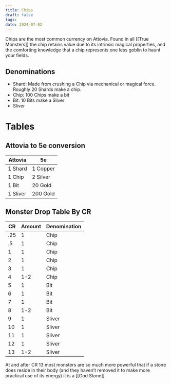 ```yaml
---
title: Chips
draft: false
tags:
date: 2024-07-02
---
```

Chips are the most common currency on Attovia. Found in all [[True Monsters]] the chip retains value due to its intrinsic magical properties, and the comforting knowledge that a chip represents one less goblin to haunt your fields. 

## Denominations

- Shard: Made from crushing a Chip via mechanical or magical force. Roughly 20 Shards make a chip.
- Chip: 100 Chips make a bit
- Bit: 10 Bits make a Sliver
- Sliver
# Tables
## Attovia to 5e conversion
| Attovia | 5e |
| ---- | ---- |
| 1 Shard | 1 Copper |
| 1 Chip | 2 Silver |
| 1 Bit | 20 Gold |
| 1 Sliver | 200 Gold |
## Monster Drop Table By CR
| CR | Amount | Denomination |
| ---- | ---- | ---- |
| .25 | 1 | Chip |
| .5 | 1 | Chip |
| 1 | 1 | Chip |
| 2 | 1 | Chip |
| 3 | 1 | Chip |
| 4 | 1-2 | Chip |
| 5 | 1 | Bit |
| 6 | 1 | Bit |
| 7 | 1 | Bit |
| 8 | 1-2 | Bit |
| 9 | 1 | Sliver |
| 10 | 1 | Sliver |
| 11 | 1 | Sliver |
| 12 | 1 | Sliver |
| 13 | 1-2 | Sliver |

At and after CR 13 most monsters are so much more powerful that if a stone does reside in their body (and they haven’t removed it to make more practical use of its energy) it is a [[God Stone]].